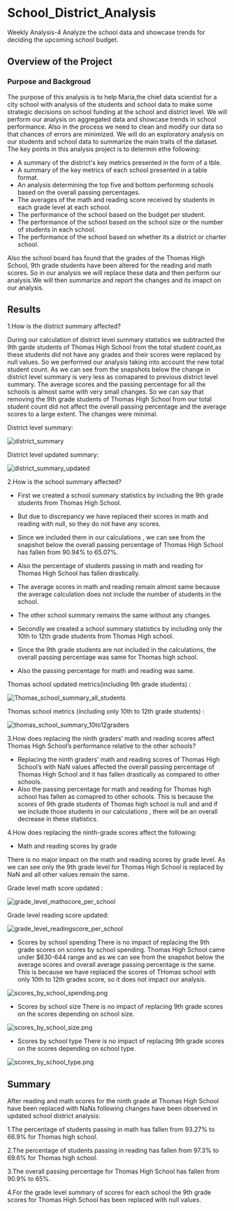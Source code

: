 # School_District_Analysis
Weekly Analysis-4 Analyze the school data and showcase trends for deciding the upcoming school budget.

## Overview of the Project

### Purpose and Backgroud

The purpose of this analysis is to help Maria,the chief data scientist for a city school with analysis of the students and school data to make some strategic decisions on 
school funding at the school and district level. We will perform our analysis on aggregated data and showcase trends in school performance. Also in the process we need to clean
and modify our data so that chances of errors are minimized. We will do an exploratory analysis on our students and school data to summarize the main traits of the dataset.
The key points in this analysis project is to determin ethe following:
- A summary of the district's key metrics presented in the form of a tble.
- A summary of the key metrics of each school presented in a table format.
- An analysis determining the top five and bottom performing schools based on the overall passing percentages.
- The averages of the math and reading score received by students in each grade level at each school.
- The performance of the school based on the budget per student.
- The performance of the school based on the school size or the number of students in each school.
- The performance of the school based on whether its a district or charter school.

Also the school board has found that the grades of the Thomas High School, 9th grade students have been altered for the reading and math scores. So in our analysis we will
replace these data and then perform our analysis.We will then summarize and report the changes and its imapct on our analysis.


## Results

1.How is the district summary affected?

During our calculation of district level summary statistics we subtracted the 9th garde students of Thomas High School from the total student count,as these students did not have 
any grades and their scores were replaced by null values. So we performed our analysis taking into account the new total student count.
As we can see from the snapshots below the change in district level summary is very less as comapared to previous district level summary.
The average scores and the passing percentage for all the schools is almost same with very small changes.
So we can say that removing the 9th grade students of Thomas High School from our total student count did not affect the overall passing percentage and the average scores
to a large extent. The changes were minimal.

District level summary:

![district_summary](./Snapshots/district_summary.png)

District level updated summary:

![district_summary_updated](./Snapshots/district_summary_updated.png)

2.How is the school summary affected?

- First we created a school summary statistics by including the 9th grade students from Thomas High School.
- But due to discrepancy we have replaced their scores in math and reading with null, so they do not have any scores.
- Since we included them in our calculations , we can see from the snapshot below the overall passing percentage of Thomas High School has fallen from 90.94% to 65.07%.
- Also the percentage of students passing in math and reading for Thomas High School has fallen drastically.
- The average scores in math and reading remain almost same because the average calculation does not include the number of students in the school.
- The other school summary remains the same without any changes.

- Secondly we created a school summary statistics by including only the 10th to 12th grade students from Thomas High school.
- Since the 9th grade students are not included in the calculations, the overall passing percentage was same for Thomas high school.
- Also the passing percentage for math and reading was same.

Thomas school updated metrics(including 9th grade students) :

![Thomas_school_summary_all_students](./Snapshots/Thomas_school_summary_all_students.png)

Thomas school metrics (including only 10th to 12th grade students) :

![thomas_school_summary_10to12graders](./Snapshots/thomas_school_summary_10to12graders.png)

3.How does replacing the ninth graders’ math and reading scores affect Thomas High School’s performance relative to the other schools?

- Replacing the ninth graders’ math and reading scores of Thomas High School’s with NaN values affected the overall passing percentage of Thomas High School and it has
  fallen drastically as compared to other schools.
- Also the passing percentage for math and reading for Thomas high school has fallen as comapred to other schools.
This is because the scores of 9th grade students of Thomas high school is null and and if we include those students in our calculations , there will be an overall
decrease in these statistics.

4.How does replacing the ninth-grade scores affect the following:
- Math and reading scores by grade

 There is no major impact on the math and reading scores by grade level. As we can see only the 9th grade level for Thomas High School is replaced by NaN and all other
 values remain the same.

Grade level math score updated :

![grade_level_mathscore_per_school](./Snapshots/grade_level_mathscore_per_school.png)

Grade level reading score updated:

![grade_level_readingscore_per_school](./Snapshots/grade_level_readingscore_per_school.png)

- Scores by school spending
 There is no impact of replacing the 9th grade scores on scores by school spending.
 Thomas High School came under $630-644 range and as we can see from the snapshot below the average scores and overall average passing percentage is the same.
 This is because we have replaced the scores of THomas school with only 10th to 12th grades score, so it does not impact our analysis.

![scores_by_school_spending.png](./Snapshots/scores_by_school_spending.png)

- Scores by school size
 There is no impact of replacing 9th grade scores on the scores depending on school size.
  
![scores_by_school_size.png](./Snapshots/scores_by_school_size.png)

- Scores by school type
 There is no impact of replacing 9th grade scores on the scores depending on school type.
 
 ![scores_by_school_type.png](./Snapshots/scores_by_school_type.png)

## Summary

  After reading and math scores for the ninth grade at Thomas High School have been replaced with NaNs following changes have been observed in updated school district
  analysis:
  
  1.The percentage of students passing in math has fallen from 93.27% to 66.9% for Thomas high school.

  2.The percentage of students passing in reading has fallen from 97.3% to 69.6% for Thomas high school.

  3.The overall passing percentage for Thomas High School has fallen from 90.9% to 65%.

  4.For the grade level summary of scores for each school the 9th grade scores for Thomas High School has been replaced with null values.

